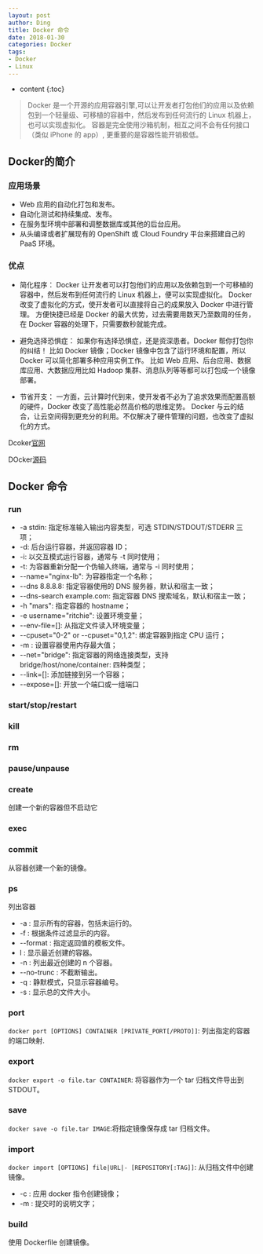 ```yaml
---
layout: post
author: Ding
title: Docker 命令
date: 2018-01-30
categories: Docker
tags:
- Docker
- Linux
---
```


* content
{:toc}

> Docker 是一个开源的应用容器引擎,可以让开发者打包他们的应用以及依赖包到一个轻量级、可移植的容器中，然后发布到任何流行的 Linux 机器上，也可以实现虚拟化。
容器是完全使用沙箱机制，相互之间不会有任何接口（类似 iPhone 的 app）, 更重要的是容器性能开销极低。





## Docker的简介

### 应用场景

+ Web 应用的自动化打包和发布。
+ 自动化测试和持续集成、发布。
+ 在服务型环境中部署和调整数据库或其他的后台应用。
+ 从头编译或者扩展现有的 OpenShift 或 Cloud Foundry 平台来搭建自己的 PaaS 环境。

### 优点

+ 简化程序：
Docker 让开发者可以打包他们的应用以及依赖包到一个可移植的容器中，然后发布到任何流行的 Linux 机器上，便可以实现虚拟化。
Docker 改变了虚拟化的方式，使开发者可以直接将自己的成果放入 Docker 中进行管理。
方便快捷已经是 Docker 的最大优势，过去需要用数天乃至数周的任务，在 Docker 容器的处理下，只需要数秒就能完成。

+ 避免选择恐惧症：
如果你有选择恐惧症，还是资深患者。Docker 帮你打包你的纠结！
比如 Docker 镜像；Docker 镜像中包含了运行环境和配置，所以 Docker 可以简化部署多种应用实例工作。
比如 Web 应用、后台应用、数据库应用、大数据应用比如 Hadoop 集群、消息队列等等都可以打包成一个镜像部署。

+ 节省开支：
一方面，云计算时代到来，使开发者不必为了追求效果而配置高额的硬件，Docker 改变了高性能必然高价格的思维定势。
Docker 与云的结合，让云空间得到更充分的利用。不仅解决了硬件管理的问题，也改变了虚拟化的方式。

Dcoker[官网](http://www.docker.com)

DOcker[源码](https://github.com/docker/docker)

## Docker 命令

### run
+ -a stdin: 指定标准输入输出内容类型，可选 STDIN/STDOUT/STDERR 三项；
+ -d: 后台运行容器，并返回容器 ID；
+ -i: 以交互模式运行容器，通常与 -t 同时使用；
+ -t: 为容器重新分配一个伪输入终端，通常与 -i 同时使用；
+ --name="nginx-lb": 为容器指定一个名称；
+ --dns 8.8.8.8: 指定容器使用的 DNS 服务器，默认和宿主一致；
+ --dns-search example.com: 指定容器 DNS 搜索域名，默认和宿主一致；
+ -h "mars": 指定容器的 hostname；
+ -e username="ritchie": 设置环境变量；
+ --env-file=[]: 从指定文件读入环境变量；
+ --cpuset="0-2" or --cpuset="0,1,2": 绑定容器到指定 CPU 运行；
+ -m : 设置容器使用内存最大值；
+ --net="bridge": 指定容器的网络连接类型，支持 bridge/host/none/container: 四种类型；
+ --link=[]: 添加链接到另一个容器；
+ --expose=[]: 开放一个端口或一组端口

### start/stop/restart

### kill

### rm

### pause/unpause

### create
创建一个新的容器但不启动它

### exec

### commit
从容器创建一个新的镜像。

### ps
列出容器
+ -a : 显示所有的容器，包括未运行的。
+ -f : 根据条件过滤显示的内容。
+ --format : 指定返回值的模板文件。
+ l : 显示最近创建的容器。
+ -n : 列出最近创建的 n 个容器。
+ --no-trunc : 不截断输出。
+ -q : 静默模式，只显示容器编号。
+ -s : 显示总的文件大小。

### port
`docker port [OPTIONS] CONTAINER [PRIVATE_PORT[/PROTO]]`: 列出指定的容器的端口映射.

### export
`docker export -o file.tar CONTAINER`: 将容器作为一个 tar 归档文件导出到 STDOUT。

### save
`docker save -o file.tar IMAGE`:将指定镜像保存成 tar 归档文件。

### import
`docker import [OPTIONS] file|URL|- [REPOSITORY[:TAG]]`: 从归档文件中创建镜像。
+ -c : 应用 docker 指令创建镜像；
+ -m : 提交时的说明文字；

### build
 使用 Dockerfile 创建镜像。
